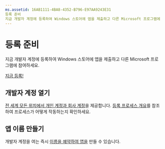 ```yaml
---
ms.assetid: 16AB1111-4BA8-4352-B796-E97AA9243E31
등록 준비
지금 개발자 계정에 등록하여 Windows 스토어에 앱을 제출하고 다른 Microsoft 프로그램에 참여하세요.
---
```

# 등록 준비

지금 개발자 계정에 등록하여 Windows 스토어에 앱을 제출하고 다른 Microsoft 프로그램에 참여하세요.

[지금 등록!](http://go.microsoft.com/fwlink/p/?LinkId=615100)

## 개발자 계정 열기

[전 세계 모든 위치에서 개인 계정과 회사 계정](../publish/account-types-locations-and-fees.md)을 제공합니다. [등록 프로세스 개요](../publish/opening-a-developer-account.md)를 참조하여 프로세스가 어떻게 작동하는지 확인하세요.

## 앱 이름 만들기

개발자 계정을 여는 즉시 [이름을 예약하여 앱을](https://msdn.microsoft.com/library/windows/apps/JJ657967) 만들 수 있습니다.



<!--HONumber=Mar16_HO1-->


